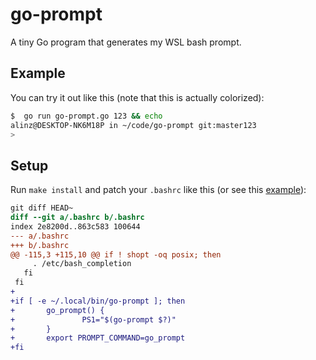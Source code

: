 # go-prompt

A tiny Go program that generates my WSL bash prompt.

## Example

You can try it out like this (note that this is actually colorized):

```sh
$  go run go-prompt.go 123 && echo
alinz@DESKTOP-NK6M18P in ~/code/go-prompt git:master123
>
```

## Setup

Run `make install` and patch your `.bashrc` like this (or see this [example](https://github.com/klingtnet/wsl-environment/commit/c0df02cd3a29e46bf1cbb8256377bb981d2624d4)):

```diff
git diff HEAD~
diff --git a/.bashrc b/.bashrc
index 2e8200d..863c583 100644
--- a/.bashrc
+++ b/.bashrc
@@ -115,3 +115,10 @@ if ! shopt -oq posix; then
     . /etc/bash_completion
   fi
 fi
+
+if [ -e ~/.local/bin/go-prompt ]; then
+       go_prompt() {
+               PS1="$(go-prompt $?)"
+       }
+       export PROMPT_COMMAND=go_prompt
+fi
```
